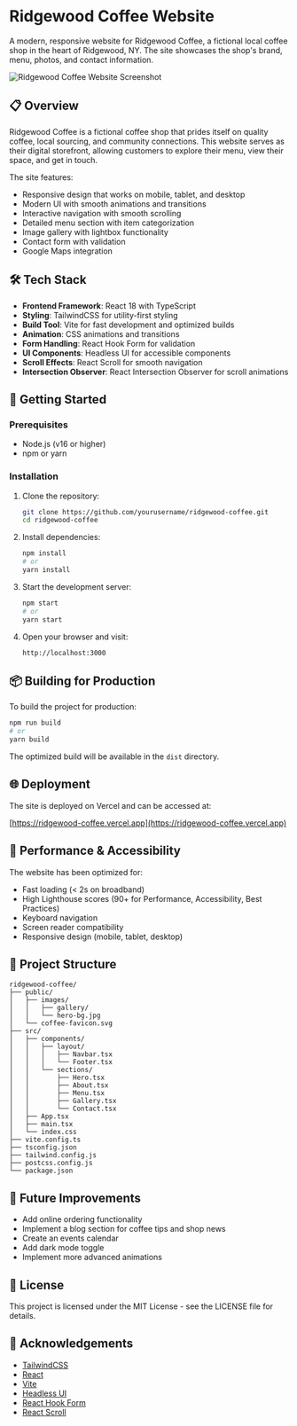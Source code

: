 # Ridgewood Coffee Website

A modern, responsive website for Ridgewood Coffee, a fictional local coffee shop in the heart of Ridgewood, NY. The site showcases the shop's brand, menu, photos, and contact information.

![Ridgewood Coffee Website Screenshot](screenshot.png)

## 📋 Overview

Ridgewood Coffee is a fictional coffee shop that prides itself on quality coffee, local sourcing, and community connections. This website serves as their digital storefront, allowing customers to explore their menu, view their space, and get in touch.

The site features:
- Responsive design that works on mobile, tablet, and desktop
- Modern UI with smooth animations and transitions
- Interactive navigation with smooth scrolling
- Detailed menu section with item categorization
- Image gallery with lightbox functionality
- Contact form with validation
- Google Maps integration

## 🛠️ Tech Stack

- **Frontend Framework**: React 18 with TypeScript
- **Styling**: TailwindCSS for utility-first styling
- **Build Tool**: Vite for fast development and optimized builds
- **Animation**: CSS animations and transitions
- **Form Handling**: React Hook Form for validation
- **UI Components**: Headless UI for accessible components
- **Scroll Effects**: React Scroll for smooth navigation
- **Intersection Observer**: React Intersection Observer for scroll animations

## 🚀 Getting Started

### Prerequisites

- Node.js (v16 or higher)
- npm or yarn

### Installation

1. Clone the repository:
   ```bash
   git clone https://github.com/yourusername/ridgewood-coffee.git
   cd ridgewood-coffee
   ```

2. Install dependencies:
   ```bash
   npm install
   # or
   yarn install
   ```

3. Start the development server:
   ```bash
   npm start
   # or
   yarn start
   ```

4. Open your browser and visit:
   ```
   http://localhost:3000
   ```

## 📦 Building for Production

To build the project for production:

```bash
npm run build
# or
yarn build
```

The optimized build will be available in the `dist` directory.

## 🌐 Deployment

The site is deployed on Vercel and can be accessed at:

[https://ridgewood-coffee.vercel.app](https://ridgewood-coffee.vercel.app)

## 🧪 Performance & Accessibility

The website has been optimized for:
- Fast loading (< 2s on broadband)
- High Lighthouse scores (90+ for Performance, Accessibility, Best Practices)
- Keyboard navigation
- Screen reader compatibility
- Responsive design (mobile, tablet, desktop)

## 📁 Project Structure

```
ridgewood-coffee/
├── public/
│   ├── images/
│   │   ├── gallery/
│   │   └── hero-bg.jpg
│   └── coffee-favicon.svg
├── src/
│   ├── components/
│   │   ├── layout/
│   │   │   ├── Navbar.tsx
│   │   │   └── Footer.tsx
│   │   └── sections/
│   │       ├── Hero.tsx
│   │       ├── About.tsx
│   │       ├── Menu.tsx
│   │       ├── Gallery.tsx
│   │       └── Contact.tsx
│   ├── App.tsx
│   ├── main.tsx
│   └── index.css
├── vite.config.ts
├── tsconfig.json
├── tailwind.config.js
├── postcss.config.js
└── package.json
```

## 🔄 Future Improvements

- Add online ordering functionality
- Implement a blog section for coffee tips and shop news
- Create an events calendar
- Add dark mode toggle
- Implement more advanced animations

## 📝 License

This project is licensed under the MIT License - see the LICENSE file for details.

## 🙏 Acknowledgements

- [TailwindCSS](https://tailwindcss.com/)
- [React](https://reactjs.org/)
- [Vite](https://vitejs.dev/)
- [Headless UI](https://headlessui.dev/)
- [React Hook Form](https://react-hook-form.com/)
- [React Scroll](https://github.com/fisshy/react-scroll) 